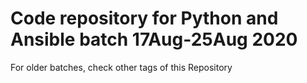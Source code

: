 # Code repository for Python and Ansible batch 17Aug-25Aug 2020

For older batches, check other tags of this Repository